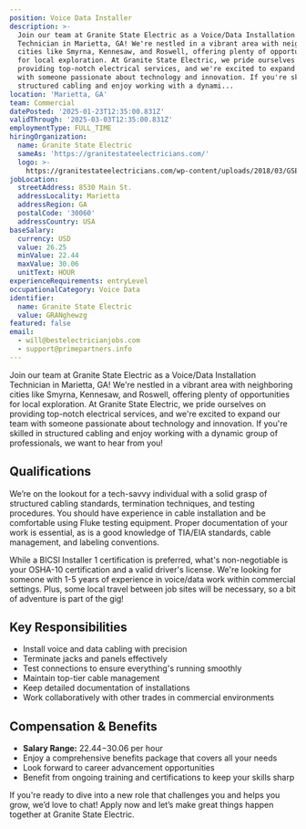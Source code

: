 ```yaml
---
position: Voice Data Installer
description: >-
  Join our team at Granite State Electric as a Voice/Data Installation
  Technician in Marietta, GA! We're nestled in a vibrant area with neighboring
  cities like Smyrna, Kennesaw, and Roswell, offering plenty of opportunities
  for local exploration. At Granite State Electric, we pride ourselves on
  providing top-notch electrical services, and we're excited to expand our team
  with someone passionate about technology and innovation. If you're skilled in
  structured cabling and enjoy working with a dynami...
location: 'Marietta, GA'
team: Commercial
datePosted: '2025-01-23T12:35:00.831Z'
validThrough: '2025-03-03T12:35:00.831Z'
employmentType: FULL_TIME
hiringOrganization:
  name: Granite State Electric
  sameAs: 'https://granitestateelectricians.com/'
  logo: >-
    https://granitestateelectricians.com/wp-content/uploads/2018/03/GSE-2c-Logo-4.jpg
jobLocation:
  streetAddress: 8530 Main St.
  addressLocality: Marietta
  addressRegion: GA
  postalCode: '30060'
  addressCountry: USA
baseSalary:
  currency: USD
  value: 26.25
  minValue: 22.44
  maxValue: 30.06
  unitText: HOUR
experienceRequirements: entryLevel
occupationalCategory: Voice Data
identifier:
  name: Granite State Electric
  value: GRANghewzg
featured: false
email:
  - will@bestelectricianjobs.com
  - support@primepartners.info
---
```




Join our team at Granite State Electric as a Voice/Data Installation Technician in Marietta, GA! We're nestled in a vibrant area with neighboring cities like Smyrna, Kennesaw, and Roswell, offering plenty of opportunities for local exploration. At Granite State Electric, we pride ourselves on providing top-notch electrical services, and we're excited to expand our team with someone passionate about technology and innovation. If you're skilled in structured cabling and enjoy working with a dynamic group of professionals, we want to hear from you!

## Qualifications

We’re on the lookout for a tech-savvy individual with a solid grasp of structured cabling standards, termination techniques, and testing procedures. You should have experience in cable installation and be comfortable using Fluke testing equipment. Proper documentation of your work is essential, as is a good knowledge of TIA/EIA standards, cable management, and labeling conventions.

While a BICSI Installer 1 certification is preferred, what's non-negotiable is your OSHA-10 certification and a valid driver's license. We're looking for someone with 1-5 years of experience in voice/data work within commercial settings. Plus, some local travel between job sites will be necessary, so a bit of adventure is part of the gig!

## Key Responsibilities

- Install voice and data cabling with precision
- Terminate jacks and panels effectively
- Test connections to ensure everything's running smoothly
- Maintain top-tier cable management
- Keep detailed documentation of installations
- Work collaboratively with other trades in commercial environments

## Compensation & Benefits

- **Salary Range:** $22.44-$30.06 per hour
- Enjoy a comprehensive benefits package that covers all your needs
- Look forward to career advancement opportunities
- Benefit from ongoing training and certifications to keep your skills sharp

If you're ready to dive into a new role that challenges you and helps you grow, we’d love to chat! Apply now and let’s make great things happen together at Granite State Electric.
